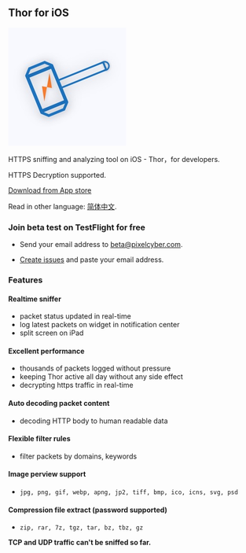 ## Thor for iOS

![](thor_logo.jpg)

HTTPS sniffing and analyzing tool on iOS - Thor，for developers.

HTTPS Decryption supported.

[Download from App store](https://itunes.apple.com/app/id1210562295)

Read in other language: [简体中文](README-zh-Hans.md).


### Join beta test on TestFlight for free

* Send your email address to beta@pixelcyber.com.

* [Create issues](https://github.com/PixelCyber/Thor/issues/new) and paste your email address.


### Features

#### Realtime sniffer

- packet status updated in real-time
- log latest packets on widget in notification center
- split screen on iPad


#### Excellent performance

- thousands of packets logged without pressure
- keeping Thor active all day without any side effect
- decrypting https traffic in real-time


#### Auto decoding packet content

- decoding HTTP body to human readable data


#### Flexible filter rules

- filter packets by domains, keywords


#### Image perview support

- `jpg, png, gif, webp, apng, jp2, tiff, bmp, ico, icns, svg, psd`


#### Compression file extract (password supported)

- `zip, rar, 7z, tgz, tar, bz, tbz, gz`



**TCP and UDP traffic can't be sniffed so far.**